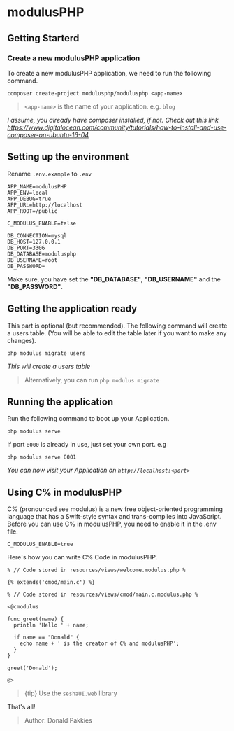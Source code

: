 # modulusPHP

## Getting Starterd

### Create a new modulusPHP application

To create a new modulusPHP application, we need to run the following command.

```
composer create-project modulusphp/modulusphp <app-name>
```

> `<app-name>` is the name of your application. e.g. `blog`

*I assume, you already have composer installed, if not. Check out this link https://www.digitalocean.com/community/tutorials/how-to-install-and-use-composer-on-ubuntu-16-04*

## Setting up the environment

Rename `.env.example` to `.env`

```
APP_NAME=modulusPHP
APP_ENV=local
APP_DEBUG=true
APP_URL=http://localhost
APP_ROOT=/public

C_MODULUS_ENABLE=false

DB_CONNECTION=mysql
DB_HOST=127.0.0.1
DB_PORT=3306
DB_DATABASE=modulusphp
DB_USERNAME=root
DB_PASSWORD=
```

Make sure, you have set the **"DB_DATABASE"**, **"DB_USERNAME"** and the **"DB_PASSWORD"**.

## Getting the application ready

This part is optional (but recommended). The following command will create a users table. (You will be able to edit the table later if you want to make any changes).

```
php modulus migrate users
```

*This will create a users table*

> Alternatively, you can run `php modulus migrate`

## Running the application

Run the following command to boot up your Application.

```
php modulus serve
```

If port `8000` is already in use, just set your own port. e.g

```
php modulus serve 8001
```

*You can now visit your Application on `http://localhost:<port>`*

## Using C% in modulusPHP

C% (pronounced see modulus) is a new free object-oriented programming language that has a Swift-style syntax and trans-compiles into JavaScript. 
Before you can use C% in modulusPHP, you need to enable it in the .env file.

```
C_MODULUS_ENABLE=true
```

Here's how you can write C% Code in modulusPHP.

```
% // Code stored in resources/views/welcome.modulus.php %

{% extends('cmod/main.c') %}

```

```
% // Code stored in resources/views/cmod/main.c.modulus.php %

<@cmodulus

func greet(name) {
  println 'Hello ' + name;

  if name == "Donald" {
    echo name + ' is the creator of C% and modulusPHP';
  }
}

greet('Donald');

@>
```

> {tip} Use the `seshaUI.web` library


That's all!

> Author: Donald Pakkies
